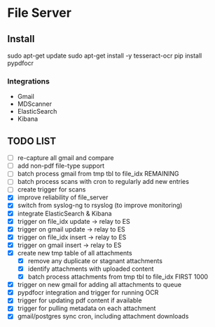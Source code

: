 # File Server




## Install
sudo apt-get update
sudo apt-get install -y tesseract-ocr
pip install pypdfocr

### Integrations

- Gmail
- MDScanner
- ElasticSearch
- Kibana


## TODO LIST

- [ ] re-capture all gmail and compare
- [ ] add non-pdf file-type support
- [ ] batch process gmail from tmp tbl to file_idx REMAINING
- [ ] batch process scans with cron to regularly add new entries
- [ ] create trigger for scans
- [x] improve reliability of file_server
- [x] switch from syslog-ng to rsyslog (to improve monitoring)
- [x] integrate ElasticSearch & Kibana
- [x] trigger on file_idx update -> relay to ES
- [x] trigger on gmail update -> relay to ES
- [x] trigger on file_idx insert -> relay to ES
- [x] trigger on gmail insert -> relay to ES
- [x] create new tmp table of all attachments
    - [x] remove any duplicate or stagnant attachments
    - [x] identify attachments with uploaded content
    - [x] batch process attachments from tmp tbl to file_idx FIRST 1000
- [x] trigger on new gmail for adding all attachments to queue 
- [x] pypdfocr integration and trigger for running OCR
- [x] trigger for updating pdf content if available
- [x] trigger for pulling metadata on each attachment
- [x] gmail/postgres sync cron, including attachment downloads